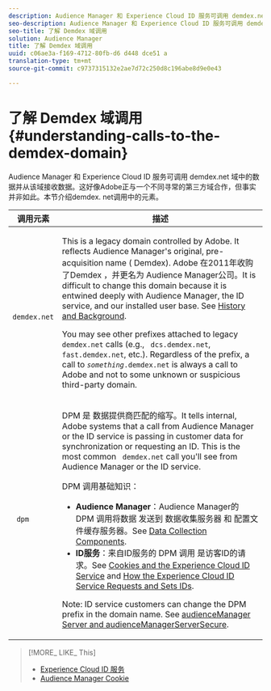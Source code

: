 ```yaml
---
description: Audience Manager 和 Experience Cloud ID 服务可调用 demdex.net 域中的数据并从该域接收数据。这好像Adobe正与一个不同寻常的第三方域合作，但事实并非如此。本节介绍demdex. net调用中的元素。
seo-description: Audience Manager 和 Experience Cloud ID 服务可调用 demdex.net 域中的数据并从该域接收数据。这好像Adobe正与一个不同寻常的第三方域合作，但事实并非如此。本节介绍demdex. net调用中的元素。
seo-title: 了解 Demdex 域调用
solution: Audience Manager
title: 了解 Demdex 域调用
uuid: c06ae3a-f169-4712-80fb-d6 d448 dce51 a
translation-type: tm+mt
source-git-commit: c9737315132e2ae7d72c250d8c196abe8d9e0e43

---
```



# 了解 Demdex 域调用{#understanding-calls-to-the-demdex-domain}

Audience Manager 和 Experience Cloud ID 服务可调用 demdex.net 域中的数据并从该域接收数据。这好像Adobe正与一个不同寻常的第三方域合作，但事实并非如此。本节介绍demdex. net调用中的元素。

<table id="table_B846CBEDDA4C4AD19416F7C27FC325C6"> 
 <thead> 
  <tr> 
   <th colname="col1" class="entry"> 调用元素 </th> 
   <th colname="col2" class="entry"> 描述 </th> 
  </tr> 
 </thead>
 <tbody> 
  <tr> 
   <td colname="col1"> <p> <code> demdex.net</code> </p> </td> 
   <td colname="col2"> <p>This is a legacy domain controlled by <span class="keyword"> Adobe</span>. It reflects <span class="keyword"> Audience Manager</span>'s original, pre-acquisition name (<span class="keyword"> Demdex</span>). <span class="keyword"> Adobe</span> 在2011年收购 <span class="keyword"> 了Demdex</span> ，并更名为 <span class="keyword"> Audience Manager</span>公司。It is difficult to change this domain because it is entwined deeply with <span class="keyword"> Audience Manager</span>, the <span class="wintitle"> ID service</span>, and our installed user base. See <a href="../overview/aam-overview.md#history-and-background"> History and Background</a>. </p> <p>You may see other prefixes attached to legacy <code> demdex.net</code> calls (e.g., <code> dcs.demdex.net</code>, <code> fast.demdex.net</code>, etc.). Regardless of the prefix, a call to <code><i>something</i>.demdex.net</code> is always a call to <span class="keyword"> Adobe</span> and not to some unknown or suspicious third-party domain. </p> </td> 
  </tr> 
  <tr> 
   <td colname="col1"> <p> <code> dpm</code> </p> </td> 
   <td colname="col2"> <p><span class="wintitle"> DPM</span> 是 <span class="wintitle"> 数据提供商匹配</span>的缩写。It tells internal, <span class="keyword"> Adobe</span> systems that a call from <span class="keyword"> Audience Manager</span> or the <span class="wintitle"> ID service</span> is passing in customer data for synchronization or requesting an ID. This is the most common <code> demdex.net</code> call you'll see from <span class="keyword"> Audience Manager</span> or the <span class="wintitle"> ID service</span>. </p> <p><span class="wintitle"> DPM</span> 调用基础知识： </p> <p> 
     <ul id="ul_44023BB060774518BE414EE10820C141"> 
      <li id="li_0F94D1988A6944BA885FD40AB26FC49F"> <b><span class="keyword"> Audience Manager</span></b>：Audience Manager的 <span class="wintitle"> DPM</span><span class="keyword"> 调用将数据</span> 发送到 <span class="wintitle"> 数据收集服务器</span> 和 <span class="wintitle"> 配置文件缓存服务器</span>。See <a href="../reference/system-components/components-data-collection.md"> Data Collection Components</a>. </li> 
      <li id="li_5A7EA9EE16EE4D828F0A24AE2B969122"> <b><span class="wintitle"> ID服务</span></b>：来自ID服务的 <span class="wintitle"> DPM</span><span class="wintitle"> 调用</span> 是访客ID的请求。See <a href="https://marketing.adobe.com/resources/help/en_US/mcvid/mcvid_cookies.html" format="https" scope="external"> Cookies and the Experience Cloud ID Service</a> and <a href="https://marketing.adobe.com/resources/help/en_US/mcvid/mcvid_id_request.html" format="https" scope="external"> How the Experience Cloud ID Service Requests and Sets IDs</a>. </li> 
     </ul> </p> <p> <p>Note:  <span class="wintitle"> ID service</span> customers can change the <span class="wintitle"> DPM</span> prefix in the domain name. See <a href="https://marketing.adobe.com/resources/help/en_US/mcvid/mcvid-subdomain-config.html" format="https" scope="external"> audienceManager Server and audienceManagerServerSecure</a>. </p> </p> </td> 
  </tr> 
 </tbody> 
</table>

>[!MORE_ LIKE_ This]
>
>* [Experience Cloud ID 服务](https://marketing.adobe.com/resources/help/en_US/mcvid/)
>* [Audience Manager Cookie](https://marketing.adobe.com/resources/help/en_US/whitepapers/cookies/cookies_am.html)

